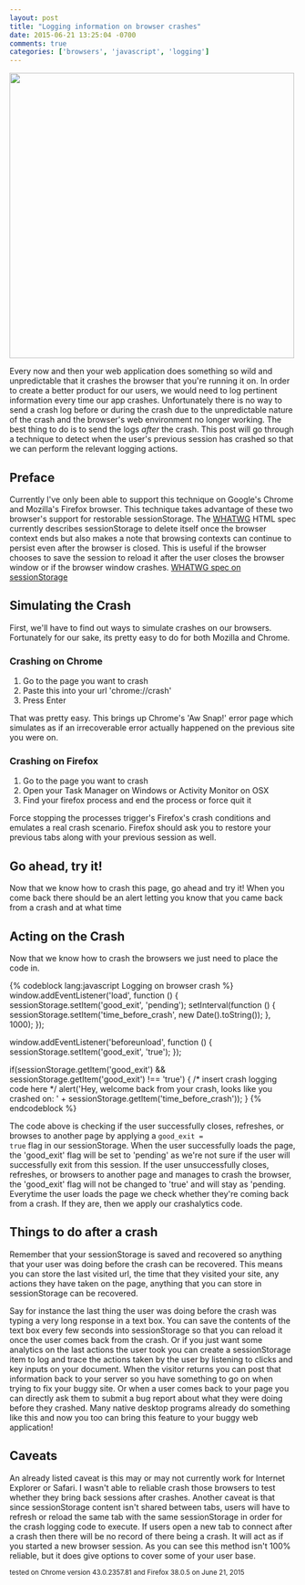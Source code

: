 ```yaml
---
layout: post
title: "Logging information on browser crashes"
date: 2015-06-21 13:25:04 -0700
comments: true
categories: ['browsers', 'javascript', 'logging']
---
```

<img class="hero-image" src="https://s3.amazonaws.com/jasonjlblog/awsnap.png" width='500'/>

Every now and then your web application does something so wild and unpredictable that it crashes the browser that you're running it on. In order to create a better product for our users, we would need to log pertinent information every time our app crashes. Unfortunately there is no way to send a crash log before or during the crash due to the unpredictable nature of the crash and the browser's web environment no longer working. The best thing to do is to send the logs <i>after</i> the crash. This post will go through a technique to detect when the user's previous session has crashed so that we can perform the relevant logging actions.

<!-- more -->

<script type="text/javascript">
   window.addEventListener('load', function () {
      sessionStorage.setItem('good_exit', 'pending');
      setInterval(function () {
         sessionStorage.setItem('time_before_crash', new Date().toString());
      }, 1000);
   });

   window.addEventListener('beforeunload', function () {
      sessionStorage.setItem('good_exit', 'true');
   });
   
   if(sessionStorage.getItem('good_exit') && 
      sessionStorage.getItem('good_exit') !== 'true') {
      alert('Hey, welcome back from your crash, looks like you crashed on: ' + sessionStorage.getItem('time_before_crash'));
   }
</script>

<h2>Preface</h2>
Currently I've only been able to support this technique on Google's Chrome and Mozilla's Firefox browser. This technique takes advantage of these two browser's support for restorable sessionStorage. The <a href="https://wiki.whatwg.org/wiki/FAQ#What_is_the_WHATWG.3F">WHATWG</a> HTML spec currently describes sessionStorage to delete itself once the browser context ends but also makes a note that browsing contexts can continue to persist even after the browser is closed. This is useful if the browser chooses to save the session to reload it after the user closes the browser window or if the browser window crashes. 
<a href="https://html.spec.whatwg.org/multipage/webstorage.html#the-sessionstorage-attribute">WHATWG spec on sessionStorage</a>

<h2>Simulating the Crash</h2>
First, we'll have to find out ways to simulate crashes on our browsers. Fortunately for our sake, its pretty easy to do for both Mozilla and Chrome.

<h3>Crashing on Chrome</h3>
<ol>
	<li>Go to the page you want to crash</li>
	<li>Paste this into your url 'chrome://crash'</li>
	<li>Press Enter</li>
</ol>
That was pretty easy. This brings up Chrome's 'Aw Snap!' error page which simulates as if an irrecoverable error actually happened on the previous site you were on. 

<h3>Crashing on Firefox</h3>
<ol>
	<li>Go to the page you want to crash</li>
	<li>Open your Task Manager on Windows or Activity Monitor on OSX</li>
	<li>Find your firefox process and end the process or force quit it</li>
</ol>
Force stopping the processes trigger's Firefox's crash conditions and emulates a real crash scenario. Firefox should ask you to restore your previous tabs along with your previous session as well.

<h2>Go ahead, try it!</h2>
Now that we know how to crash this page, go ahead and try it! When you come back there should be an alert letting you know that you came back from a crash and at what time


<h2>Acting on the Crash</h2>
Now that we know how to crash the browsers we just need to place the code in.

{% codeblock lang:javascript Logging on browser crash  %}
   window.addEventListener('load', function () {
   	sessionStorage.setItem('good_exit', 'pending');
   	setInterval(function () {
         sessionStorage.setItem('time_before_crash', new Date().toString());
      }, 1000);
   });

   window.addEventListener('beforeunload', function () {
   	sessionStorage.setItem('good_exit', 'true');
   });
   
   if(sessionStorage.getItem('good_exit') && 
      sessionStorage.getItem('good_exit') !== 'true') {
   	/*
   		insert crash logging code here
   	*/
      alert('Hey, welcome back from your crash, looks like you crashed on: ' + sessionStorage.getItem('time_before_crash'));
   }
{% endcodeblock %}

The code above is checking if the user successfully closes, refreshes, or browses to another page by applying a <code>good_exit = true</code> flag in our sessionStorage. When the user successfully loads the page, the 'good_exit' flag will be set to 'pending' as we're not sure if the user will successfully exit from this session. If the user unsuccessfully closes, refreshes, or browsers to another page and manages to crash the browser, the 'good_exit' flag will not be changed to 'true' and will stay as 'pending. Everytime the user loads the page we check whether they're coming back from a crash. If they are, then we apply our crashalytics code.

<h2>Things to do after a crash</h2>
Remember that your sessionStorage is saved and recovered so anything that your user was doing before the crash can be recovered.  This means you can store the last visited url, the time that they visited your site, any actions they have taken on the page, anything that you can store in sessionStorage can be recovered. 

Say for instance the last thing the user was doing before the crash was typing a very long response in a text box. You can save the contents of the text box every few seconds into sessionStorage so that you can reload it once the user comes back from the crash. Or if you just want some analytics on the last actions the user took you can create a sessionStorage item to log and trace the actions taken by the user by listening to clicks and key inputs on your document. When the visitor returns you can post that information back to your server so you have something to go on when trying to fix your buggy site. Or when a user comes back to your page you can directly ask them to submit a bug report about what they were doing before they crashed. Many native desktop programs already do something like this and now you too can bring this feature to your buggy web application!

<h2>Caveats</h2>
An already listed caveat is this may or may not currently work for Internet Explorer or Safari. I wasn't able to reliable crash those browsers to test whether they bring back sessions after crashes. Another caveat is that since sessionStorage content isn't shared between tabs, users will have to refresh or reload the same tab with the same sessionStorage in order for the crash logging code to execute. If users open a new tab to connect after a crash then there will be no record of there being a crash. It will act as if you started a new browser session. As you can see this method isn't 100% reliable, but it does give options to cover some of your user base.

<small>tested on Chrome version 43.0.2357.81 and Firefox 38.0.5 on June 21, 2015</small>